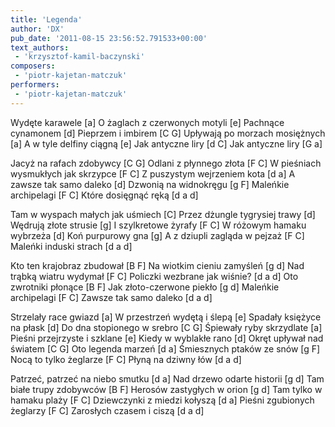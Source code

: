 ```yaml
---
title: 'Legenda'
author: 'DX'
pub_date: '2011-08-15 23:56:52.791533+00:00'
text_authors:
 - 'krzysztof-kamil-baczynski'
composers:
 - 'piotr-kajetan-matczuk'
performers:
 - 'piotr-kajetan-matczuk'
---
```


Wydęte karawele [a]
O żaglach z czerwonych motyli [e]
Pachnące cynamonem [d]
Pieprzem i imbirem [C G]
Upływają po morzach mosiężnych [a]
A w tyle delfiny ciągną [e]
Jak antyczne liry [d C]
Jak antyczne liry [G a]

Jacyż na rafach zdobywcy [C G]
Odlani z płynnego złota [F C] 
W pieśniach wysmukłych jak skrzypce [F C]
Z puszystym wejrzeniem kota [d a]
A zawsze tak samo daleko [d]
Dzwonią na widnokręgu [g F]
Maleńkie archipelagi [F C]
Które dosięgnąć ręką [d a d]

Tam w wyspach małych jak uśmiech [C]
Przez dżungle tygrysiej trawy [d]
Wędrują złote strusie [g]
I szylkretowe żyrafy [F C]
W różowym hamaku wybrzeża [d] 
Koń purpurowy gna [g]
A z dziupli zagląda w pejzaż [F C]
Maleńki induski strach [d a d]

Kto ten krajobraz zbudował	[B F]
Na wiotkim cieniu zamyśleń [g d]
Nad trąbką wiatru wydymał [F C]
Policzki wezbrane jak wiśnie? [d a d]
Oto zwrotniki płonące	[B F]
Jak złoto-czerwone piekło [g d]
Maleńkie archipelagi [F C]
Zawsze tak samo daleko [d a d]

Strzelały race gwiazd [a]
W przestrzeń wydętą i ślepą [e]
Spadały księżyce na płask [d]
Do dna stopionego w srebro [C G]
Śpiewały ryby skrzydlate [a]
Pieśni przejrzyste i szklane [e]
Kiedy w wyblakłe rano [d]
Okręt upływał nad światem [C G]
Oto legenda marzeń [d a]
Śmiesznych ptaków ze snów [g F]
Nocą to tylko żeglarze [F C]
Płyną na dziwny łów [d a d]

Patrzeć, patrzeć na niebo smutku [d a]
Nad drzewo odarte historii [g d]
Tam białe trupy zdobywców [B F]
Herosów zastygłych w orion [g d]
Tam tylko w hamaku plaży [F C]
Dziewczynki z miedzi kołyszą [d a]
Pieśni zgubionych żeglarzy [F C]
Zarosłych czasem i ciszą [d a d]